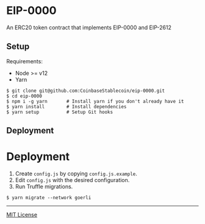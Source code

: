 # EIP-0000

An ERC20 token contract that implements EIP-0000 and EIP-2612

## Setup

Requirements:

- Node >= v12
- Yarn

```
$ git clone git@github.com:CoinbaseStablecoin/eip-0000.git
$ cd eip-0000
$ npm i -g yarn       # Install yarn if you don't already have it
$ yarn install        # Install dependencies
$ yarn setup          # Setup Git hooks
```

## Deployment

# Deployment

1. Create `config.js` by copying `config.js.example`.
2. Edit `config.js` with the desired configuration.
3. Run Truffle migrations.

```
$ yarn migrate --network goerli
```

---

[MIT License](./LICENSE)
